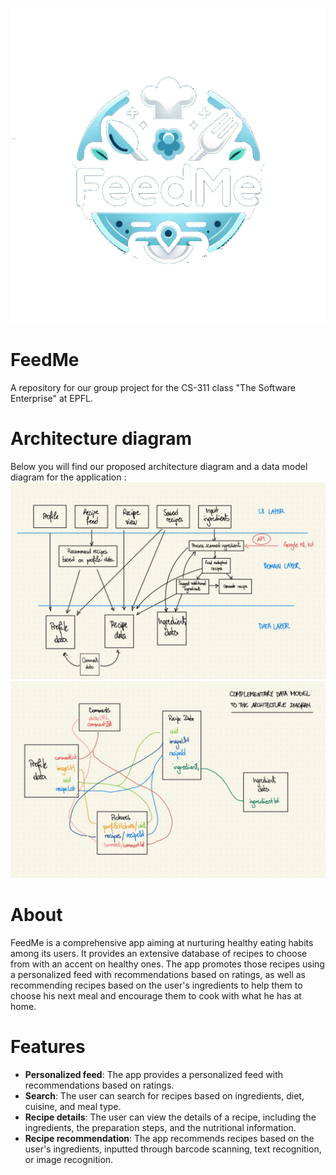 ![alt text](<res/feedme_logo.png>)

# FeedMe
A repository for our group project for the CS-311 class "The Software Enterprise" at EPFL.

# Architecture diagram
Below you will find our proposed architecture diagram and a data model diagram for the application :
![alt text](res/arch_diagram.png)
![alt text](res/data_model.png)

# About
FeedMe is a comprehensive app aiming at nurturing healthy eating habits among its users. It provides an extensive database of recipes to choose from with an accent on healthy ones. The app promotes those recipes using a personalized feed with recommendations based on ratings, as well as recommending recipes based on the user's ingredients to help them to choose his next meal and encourage them to cook with what he has at home.

# Features
- **Personalized feed**: The app provides a personalized feed with recommendations based on ratings.
- **Search**: The user can search for recipes based on ingredients, diet, cuisine, and meal type.
- **Recipe details**: The user can view the details of a recipe, including the ingredients, the preparation steps, and the nutritional information.
- **Recipe recommendation**: The app recommends recipes based on the user's ingredients, inputted through barcode scanning, text recognition, or image recognition.